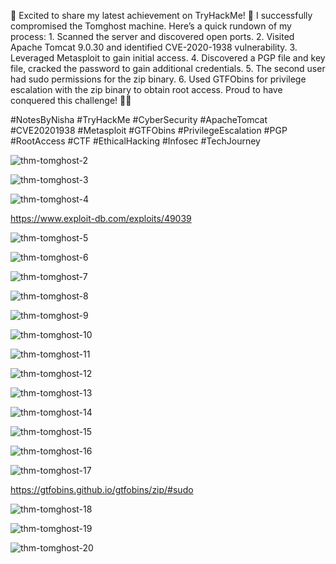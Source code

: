 
🚀 Excited to share my latest achievement on TryHackMe! 🎉
I successfully compromised the Tomghost machine. Here’s a quick rundown of my process:
	1. Scanned the server and discovered open ports.
	2. Visited Apache Tomcat 9.0.30 and identified CVE-2020-1938 vulnerability.
	3. Leveraged Metasploit to gain initial access.
	4. Discovered a PGP file and key file, cracked the password to gain additional credentials.
	5. The second user had sudo permissions for the zip binary.
	6. Used GTFObins for privilege escalation with the zip binary to obtain root access.
Proud to have conquered this challenge! 🏅💪

#NotesByNisha #TryHackMe #CyberSecurity #ApacheTomcat #CVE20201938 #Metasploit #GTFObins #PrivilegeEscalation #PGP #RootAccess #CTF #EthicalHacking #Infosec #TechJourney 




![thm-tomghost-2](https://github.com/user-attachments/assets/c08e2da8-a56d-48f3-bcc7-f12b1116cfb8)


![thm-tomghost-3](https://github.com/user-attachments/assets/421f7282-76e4-4104-920c-4d0e8eabe1b8)

![thm-tomghost-4](https://github.com/user-attachments/assets/f5dd7a0b-7f60-40b4-b3f0-e2d5475b63b1)


https://www.exploit-db.com/exploits/49039

![thm-tomghost-5](https://github.com/user-attachments/assets/cc38fc1b-aea7-4218-946a-ef18deaaaa43)


![thm-tomghost-6](https://github.com/user-attachments/assets/ecfddeca-6aa8-4d7a-a55e-8a32de020132)

![thm-tomghost-7](https://github.com/user-attachments/assets/5e07d2f8-d0f2-4f80-85a4-cb1acc240ba8)

![thm-tomghost-8](https://github.com/user-attachments/assets/ffbb9260-2b3e-4516-b147-d60ec2a006e6)

![thm-tomghost-9](https://github.com/user-attachments/assets/e4282644-04be-4f22-bc44-dabd21c3a2b8)

![thm-tomghost-10](https://github.com/user-attachments/assets/86e623b9-93bc-4b1c-87f9-03fe84084d6e)

![thm-tomghost-11](https://github.com/user-attachments/assets/4a5474dd-9bc2-42d1-9b2e-940e5fd00090)

![thm-tomghost-12](https://github.com/user-attachments/assets/b7183652-485f-4ae8-a5b1-6ccc41ac8912)

![thm-tomghost-13](https://github.com/user-attachments/assets/2b5af5f2-d6a5-46a8-8845-690adcaae170)

![thm-tomghost-14](https://github.com/user-attachments/assets/4322e48b-92ad-443a-93ac-054cc5229e25)

![thm-tomghost-15](https://github.com/user-attachments/assets/a5f0c96e-9fac-4a5a-995b-5aca35c2acf7)

![thm-tomghost-16](https://github.com/user-attachments/assets/fbe6685a-c77f-43e3-9d3d-b1e527000c11)

![thm-tomghost-17](https://github.com/user-attachments/assets/f2fbf019-e85e-43c2-a36b-914c48b7a906)

https://gtfobins.github.io/gtfobins/zip/#sudo

![thm-tomghost-18](https://github.com/user-attachments/assets/810e100e-a0cb-4a75-9d37-d79ea21d52d2)

![thm-tomghost-19](https://github.com/user-attachments/assets/d261ebfe-fc7d-4b48-9195-071df5a6338b)



![thm-tomghost-20](https://github.com/user-attachments/assets/a32fe8aa-6d62-4afb-b7ff-1a9a4198fedc)



